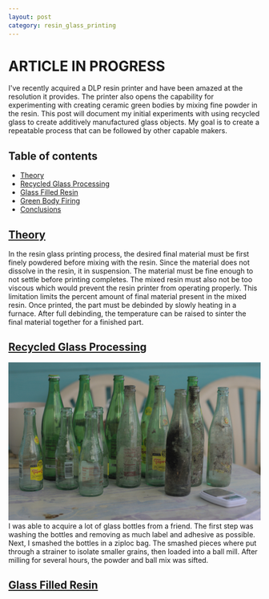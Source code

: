 ```yaml
---
layout: post
category: resin_glass_printing
---
```

# ARTICLE IN PROGRESS
I've recently acquired a DLP resin printer and have been amazed at the resolution it provides. The printer also opens the capability for experimenting with creating ceramic green bodies by mixing fine powder in the resin. This post will document my initial experiments with using recycled glass to create additively manufactured glass objects. My goal is to create a repeatable process that can be followed by other capable makers.

## Table of contents
- [Theory](#theory)
- [Recycled Glass Processing](#recycled-glass-processing)
- [Glass Filled Resin](#glass-filled-resin)
- [Green Body Firing](#green-body-firing)
- [Conclusions](#conclusions)

## [Theory](#theory)
In the resin glass printing process, the desired final material must be first finely powdered before mixing with the resin. Since the material does not dissolve in the resin, it in suspension. The material must be fine enough to not settle before printing completes. The mixed resin must also not be too viscous which would prevent the resin printer from operating properly. This limitation limits the percent amount of final material present in the mixed resin. Once printed, the part must be debinded by slowly heating in a furnace. After full debinding, the temperature can be raised to sinter the final material together for a finished part.

## [Recycled Glass Processing](#recycled-glass-processing)
![Glass Bottles Arranged on Table](/pictures/glassresin/glass_bottles.jpg)
I was able to acquire a lot of glass bottles from a friend. The first step was washing the bottles and removing as much label and adhesive as possible. Next, I smashed the bottles in a ziploc bag. The smashed pieces where put through a strainer to isolate smaller grains, then loaded into a ball mill. After milling for several hours, the powder and ball mix was sifted.

## [Glass Filled Resin](#glass-filled-resin)
